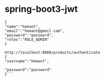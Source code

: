 # spring-boot3-jwt

```http://localhost:8080/products/new
{
"name":"hemant",
"email":"hemant@gmail.com",
"password":"password",
"roles":"ROLE_ADMIN"
}

http://localhost:8080/products/authenticate
{
"username":"hemant",

"password":"password"
}```

